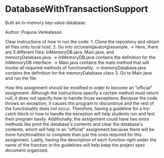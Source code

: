 # DatabaseWithTransactionSupport
Built an in-memory key-value database.

Author: Prajuna Venkatesan 

Clear instructions of how to run the code: 
    1. Clone the repository and obtain all files onto local host. 
    2. Go into src\main\java\org\example. 
        -> Here, there are 3 different files: InMemoryDB.java, Main.java, and memoryDatabase.java. 
        -> InMemoryDB.java contains the definition for the InMemoryDB interface.
        -> Main.java contains the main method that will invoke all required methods of functionality. 
        -> memoryDatabase.java contains the definition for the memoryDatabase class
    3. Go to Main.java and run the file. 
    
How this assignment should be modified in order to become an “official” assignment: 
    Although the instructions specify a certain method must return null, it does not specify how to handle those exceptions. Because the code throws an exception, it causes the program to discontinue and the rest of the functionality does not occur. Therefore, having a guideline for a try-cstch block or how to handle the exception will help students run and test their program easily. Additionally, the assignment could have two extra methods like print the database's contents and clear the database's contents, which will help in an "official" assignment because there will be more functionalities to complete than just the ones required for this assignment. Lastly, having the description of each function right under the name of the function in the guidelines will help keep the project spec document organized. 
